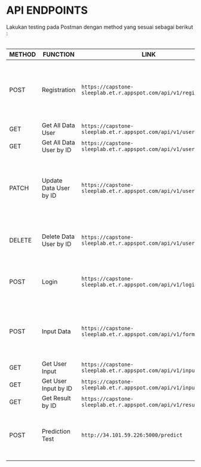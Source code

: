 <h1> API ENDPOINTS </h1>
Lakukan testing pada Postman dengan method yang sesuai sebagai berikut : <br><br>

| METHOD | FUNCTION | LINK | QUERY |
|--------|----------|------|-------|
|POST       |Registration                     |`https://capstone-sleeplab.et.r.appspot.com/api/v1/regis`|<pre>{<br>"fullName":"",<br>"age":"",<br>"gender":"",<br>"email":"",<br>"password":""<br>}<pre>|
|GET        |Get All Data User                |`https://capstone-sleeplab.et.r.appspot.com/api/v1/user`||
|GET        |Get All Data User by ID          |`https://capstone-sleeplab.et.r.appspot.com/api/v1/user/:id`      ||
|PATCH        |Update Data User by ID          |`https://capstone-sleeplab.et.r.appspot.com/api/v1/user/update`      |<pre>{<br>"fullName":"",<br>"age":"",<br>"gender":"",<br>"email":"",<br>"password":"",<br>"id":""<br>}<pre>|
|DELETE        |Delete Data User by ID          |`https://capstone-sleeplab.et.r.appspot.com/api/v1/user/delete`      |<pre>{<br>"id":""<br>}<pre>|
|POST        |Login          |`https://capstone-sleeplab.et.r.appspot.com/api/v1/login`      |<pre>{<br>"email":"",<br>"password":""<br>}<pre>|
|POST        |Input Data          |`https://capstone-sleeplab.et.r.appspot.com/api/v1/form/:id`      |<pre>{<br>"job":"",<br>"sleep_duration":"",<br>"activity_level":"",<br>"bmi":""<br>}<pre>|
|GET        |Get User Input          |`https://capstone-sleeplab.et.r.appspot.com/api/v1/input`      ||
|GET        |Get User Input by ID          |`https://capstone-sleeplab.et.r.appspot.com/api/v1/input/:id`      ||
|GET        |Get Result by ID          |`https://capstone-sleeplab.et.r.appspot.com/api/v1/result/:id`      ||
|POST        |Prediction Test           |`http://34.101.59.226:5000/predict`      |<pre>{<br>"sleep_duration":"",<br>"physical_activity_level":"",<br>"bmi_category":""<br>}<pre>|
